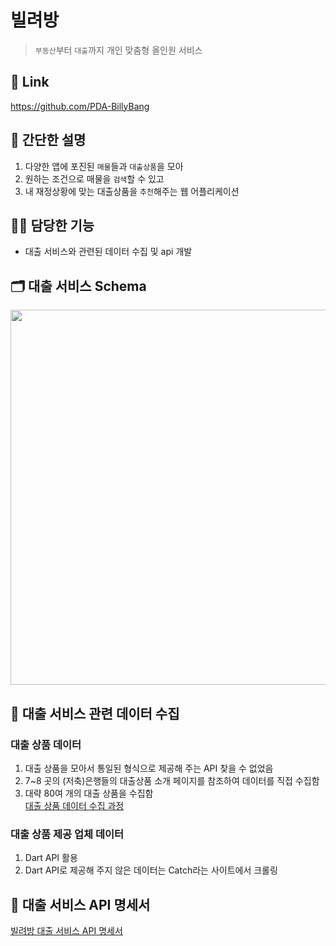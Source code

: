 # 빌려방
>`부동산`부터 `대출`까지 개인 맞춤형 올인원 서비스  

## 🔗 Link
https://github.com/PDA-BillyBang

## 📝 간단한 설명
1. 다양한 앱에 포진된 `매물`들과 `대출상품`을 모아
2. 원하는 조건으로 매물을 `검색`할 수 있고
3. 내 재정상황에 맞는 대출상품을 `추천`해주는 웹 어플리케이션

## 🙋‍♂️ 담당한 기능
- 대출 서비스와 관련된 데이터 수집 및 api 개발

## 🗂️ 대출 서비스 Schema
<img src="https://github.com/user-attachments/assets/52bcac50-cfa8-4131-9956-e11c377d0c15" width="600" height="auto">

## 💾 대출 서비스 관련 데이터 수집

### 대출 상품 데이터
1. 대출 상품을 모아서 통일된 형식으로 제공해 주는 API 찾을 수 없었음
2. 7~8 곳의 (저축)은행들의 대출상품 소개 페이지를 참조하여 데이터를 직접 수집함
3. 대략 80여 개의 대출 상품을 수집함  
[대출 상품 데이터 수집 과정](https://docs.google.com/spreadsheets/d/1XE87tyQRW_2EUAeJGgaObsAQ7MQwuDJp/edit?gid=1151371156#gid=1151371156)

### 대출 상품 제공 업체 데이터
1. Dart API 활용
2. Dart API로 제공해 주지 않은 데이터는 Catch라는 사이트에서 크롤링

## 📑 대출 서비스 API 명세서
[빌려방 대출 서비스 API 명세서](https://kkh0331.notion.site/API-3e29120e28ae42c08fcc88661f98e687)
